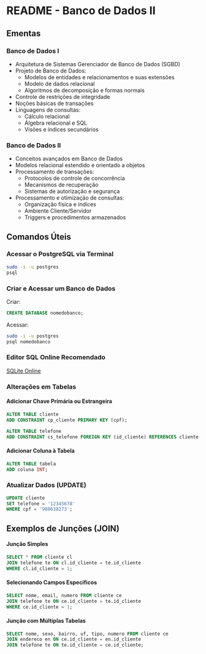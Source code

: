 # README - Banco de Dados II

## Ementas

### Banco de Dados I
- Arquitetura de Sistemas Gerenciador de Banco de Dados (SGBD)
- Projeto de Banco de Dados:
  - Modelos de entidades e relacionamentos e suas extensões
  - Modelo de dados relacional
  - Algoritmos de decomposição e formas normais
- Controle de restrições de integridade
- Noções básicas de transações
- Linguagens de consultas:
  - Cálculo relacional
  - Álgebra relacional e SQL
  - Visões e índices secundários

### Banco de Dados II
- Conceitos avançados em Banco de Dados
- Modelos relacional estendido e orientado a objetos
- Processamento de transações:
  - Protocolos de controle de concorrência
  - Mecanismos de recuperação
  - Sistemas de autorização e segurança
- Processamento e otimização de consultas:
  - Organização física e índices
  - Ambiente Cliente/Servidor
  - Triggers e procedimentos armazenados

## Comandos Úteis

### Acessar o PostgreSQL via Terminal
```bash
sudo -i -u postgres
psql
```

### Criar e Acessar um Banco de Dados
Criar:
```sql
CREATE DATABASE nomedobanco;
```
Acessar:
```bash
sudo -i -u postgres
psql nomedobanco
```

### Editor SQL Online Recomendado
[SQLite Online](https://sqliteonline.com/)

### Alterações em Tabelas

#### Adicionar Chave Primária ou Estrangeira
```sql
ALTER TABLE cliente
ADD CONSTRAINT cp_cliente PRIMARY KEY (cpf);

ALTER TABLE telefone
ADD CONSTRAINT cs_telefone FOREIGN KEY (id_cliente) REFERENCES cliente(id_cliente);
```

#### Adicionar Coluna à Tabela
```sql
ALTER TABLE tabela
ADD coluna INT;
```

### Atualizar Dados (UPDATE)
```sql
UPDATE cliente
SET telefone = '12345678'
WHERE cpf = '988638273';
```

## Exemplos de Junções (JOIN)

#### Junção Simples
```sql
SELECT * FROM cliente cl
JOIN telefone te ON cl.id_cliente = te.id_cliente
WHERE cl.id_cliente = 1;
```

#### Selecionando Campos Específicos
```sql
SELECT nome, email, numero FROM cliente ce
JOIN telefone te ON ce.id_cliente = te.id_cliente
WHERE ce.id_cliente = 1;
```

#### Junção com Múltiplas Tabelas
```sql
SELECT nome, sexo, bairro, uf, tipo, numero FROM cliente ce
JOIN endereco en ON ce.id_cliente = en.id_cliente
JOIN telefone te ON te.id_cliente = ce.id_cliente;
